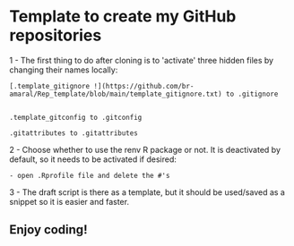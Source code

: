 # Template to create my GitHub repositories

1 - The first thing to do after cloning is to 'activate' three hidden files by changing their names locally:

    [.template_gitignore !](https://github.com/br-amaral/Rep_template/blob/main/template_gitignore.txt) to .gitignore
    
    
    .template_gitconfig to .gitconfig

    .gitattributes to .gitattributes

2 - Choose whether to use the renv R package or not. It is deactivated by default, so it needs to be activated if desired:

    - open .Rprofile file and delete the #'s

3 - The draft script is there as a template, but it should be used/saved as a snippet so it is easier and faster.


## Enjoy coding!
 

